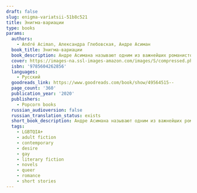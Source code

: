 ```yaml
---
draft: false
slug: enigma-variatsii-51b8c521
title: Энигма-вариации
type: books
params:
  authors:
    - André Aciman, Александра Глебовская, Андре Асиман
  book_title: Энигма-вариации
  book_description: Андре Асимана называют одним из важнейших романистов современности. Его новая книга - "Энигма-вариации" - повествует о жизни Пола, любовные интересы которого остаются столь же волнующими и загадочными в зрелости, сколь и в юности, - будь то влечение к семейному краснодеревщику на юге Италии, одержимость теннисистом из Центрального парка, влюбленность в подругу, которую он встречает каждые четыре года, или страсть к загадочной молодой журналистке. Это роман о любви, обжигающем влечении и дымовых завесах человеческой души.<br /><br />"Энигма-вариации" - захватывающий набросок жизни влюбленного человека. Роман Асимана откровенно говорит не только о тяге и вожделении, но и о гораздо более сложных чувствах…" - Publishers Weekly
  cover: https://images-na.ssl-images-amazon.com/images/S/compressed.photo.goodreads.com/books/1576849390i/49564515.jpg
  isbn: '9785604262856'
  languages:
    - Русский
  goodreads_link: https://www.goodreads.com/book/show/49564515--
  page_count: '360'
  publication_year: '2020'
  publishers:
    - Popcorn books
  russian_audioversion: false
  russian_translation_status: exists
  short_book_description: Андре Асимана называют одним из важнейших романистов современности. Его новая книга - "Энигма-вариации" - повествует о жизни Пола, любовные интересы которого остаются столь же волнующими и...
  tags:
    - LGBTQIA+
    - adult fiction
    - contemporary
    - desire
    - gay
    - literary fiction
    - novels
    - queer
    - romance
    - short stories
---
```


